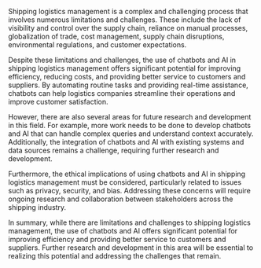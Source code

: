 

Shipping logistics management is a complex and challenging process that involves numerous limitations and challenges. These include the lack of visibility and control over the supply chain, reliance on manual processes, globalization of trade, cost management, supply chain disruptions, environmental regulations, and customer expectations.

Despite these limitations and challenges, the use of chatbots and AI in shipping logistics management offers significant potential for improving efficiency, reducing costs, and providing better service to customers and suppliers. By automating routine tasks and providing real-time assistance, chatbots can help logistics companies streamline their operations and improve customer satisfaction.

However, there are also several areas for future research and development in this field. For example, more work needs to be done to develop chatbots and AI that can handle complex queries and understand context accurately. Additionally, the integration of chatbots and AI with existing systems and data sources remains a challenge, requiring further research and development.

Furthermore, the ethical implications of using chatbots and AI in shipping logistics management must be considered, particularly related to issues such as privacy, security, and bias. Addressing these concerns will require ongoing research and collaboration between stakeholders across the shipping industry.

In summary, while there are limitations and challenges to shipping logistics management, the use of chatbots and AI offers significant potential for improving efficiency and providing better service to customers and suppliers. Further research and development in this area will be essential to realizing this potential and addressing the challenges that remain.


